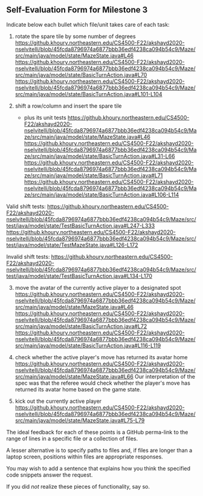 ## Self-Evaluation Form for Milestone 3

Indicate below each bullet which file/unit takes care of each task:

1. rotate the spare tile by some number of degrees
https://github.khoury.northeastern.edu/CS4500-F22/akshayd2020-nselvitelli/blob/45fcda8796974a6877bbb36edf4238ca094b54c9/Maze/src/main/java/model/state/MazeState.java#L46
https://github.khoury.northeastern.edu/CS4500-F22/akshayd2020-nselvitelli/blob/45fcda8796974a6877bbb36edf4238ca094b54c9/Maze/src/main/java/model/state/BasicTurnAction.java#L70
https://github.khoury.northeastern.edu/CS4500-F22/akshayd2020-nselvitelli/blob/45fcda8796974a6877bbb36edf4238ca094b54c9/Maze/src/main/java/model/state/BasicTurnAction.java#L101-L104

2. shift a row/column and insert the spare tile
   - plus its unit tests
https://github.khoury.northeastern.edu/CS4500-F22/akshayd2020-nselvitelli/blob/45fcda8796974a6877bbb36edf4238ca094b54c9/Maze/src/main/java/model/state/MazeState.java#L46
https://github.khoury.northeastern.edu/CS4500-F22/akshayd2020-nselvitelli/blob/45fcda8796974a6877bbb36edf4238ca094b54c9/Maze/src/main/java/model/state/BasicTurnAction.java#L31-L66
https://github.khoury.northeastern.edu/CS4500-F22/akshayd2020-nselvitelli/blob/45fcda8796974a6877bbb36edf4238ca094b54c9/Maze/src/main/java/model/state/BasicTurnAction.java#L71
https://github.khoury.northeastern.edu/CS4500-F22/akshayd2020-nselvitelli/blob/45fcda8796974a6877bbb36edf4238ca094b54c9/Maze/src/main/java/model/state/BasicTurnAction.java#L106-L114

Valid shift tests:
https://github.khoury.northeastern.edu/CS4500-F22/akshayd2020-nselvitelli/blob/45fcda8796974a6877bbb36edf4238ca094b54c9/Maze/src/test/java/model/state/TestBasicTurnAction.java#L247-L333
https://github.khoury.northeastern.edu/CS4500-F22/akshayd2020-nselvitelli/blob/45fcda8796974a6877bbb36edf4238ca094b54c9/Maze/src/test/java/model/state/TestMazeState.java#L126-L172

Invalid shift tests:
https://github.khoury.northeastern.edu/CS4500-F22/akshayd2020-nselvitelli/blob/45fcda8796974a6877bbb36edf4238ca094b54c9/Maze/src/test/java/model/state/TestBasicTurnAction.java#L134-L170

   
3. move the avatar of the currently active player to a designated spot
https://github.khoury.northeastern.edu/CS4500-F22/akshayd2020-nselvitelli/blob/45fcda8796974a6877bbb36edf4238ca094b54c9/Maze/src/main/java/model/state/MazeState.java#L46
https://github.khoury.northeastern.edu/CS4500-F22/akshayd2020-nselvitelli/blob/45fcda8796974a6877bbb36edf4238ca094b54c9/Maze/src/main/java/model/state/BasicTurnAction.java#L72
https://github.khoury.northeastern.edu/CS4500-F22/akshayd2020-nselvitelli/blob/45fcda8796974a6877bbb36edf4238ca094b54c9/Maze/src/main/java/model/state/BasicTurnAction.java#L116-L119

4. check whether the active player's move has returned its avatar home
https://github.khoury.northeastern.edu/CS4500-F22/akshayd2020-nselvitelli/blob/45fcda8796974a6877bbb36edf4238ca094b54c9/Maze/src/main/java/model/state/MazeState.java#L66
Our interpretation of the spec was that the referee would check whether the player's move has returned its avatar home based on the game state.

5. kick out the currently active player
https://github.khoury.northeastern.edu/CS4500-F22/akshayd2020-nselvitelli/blob/45fcda8796974a6877bbb36edf4238ca094b54c9/Maze/src/main/java/model/state/MazeState.java#L75-L79

The ideal feedback for each of these points is a GitHub
perma-link to the range of lines in a specific file or a collection of
files.

A lesser alternative is to specify paths to files and, if files are
longer than a laptop screen, positions within files are appropriate
responses.

You may wish to add a sentence that explains how you think the
specified code snippets answer the request.

If you did *not* realize these pieces of functionality, say so.

